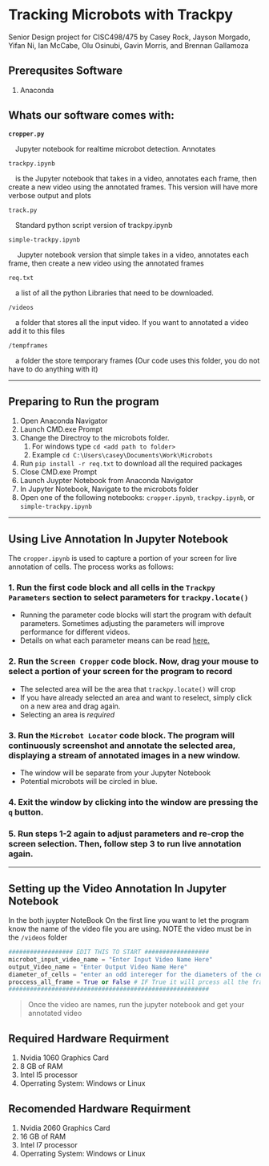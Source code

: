# Tracking Microbots with Trackpy
Senior Design project for CISC498/475 by Casey Rock, Jayson Morgado, Yifan Ni, Ian McCabe, Olu Osinubi, Gavin Morris, and Brennan Gallamoza

## Prerequsites Software
1. Anaconda 


## Whats our software comes with:
**`cropper.py`**

&emsp;Jupyter notebook for realtime microbot detection. Annotates 

`trackpy.ipynb`

&emsp;is the Jupyter notebook that takes in a video, annotates each frame, then create a new 
video using the annotated frames. This version will have more verbose output and plots

`track.py`

&emsp;Standard python script version of trackpy.ipynb

`simple-trackpy.ipynb`

&emsp; Jupyter notebook version that simple takes in a video, annotates each frame, then create a new 
video using the annotated frames

`req.txt`

&emsp;a list of all the python Libraries that need to be downloaded.

`/videos`

&emsp;a folder that stores all the input video. If you want to annotated a video add it to this files

`/tempframes`

&emsp;a folder the store temporary frames (Our code uses this folder, you do not have to do anything with it)

---

## **Preparing to Run the program**  

1. Open Anaconda Navigator
2. Launch CMD.exe Prompt
3. Change the Directroy to the microbots folder.
   1. For windows type `cd <add path to folder>`
   2. Example `cd C:\Users\casey\Documents\Work\Microbots`
4. Run `pip install -r req.txt` to download all the required packages
5. Close CMD.exe Prompt
6. Launch Juypter Notebook from Anaconda Navigator 
7. In Jupyter Notebook, Navigate to the microbots folder
8. Open one of the following notebooks: `cropper.ipynb`, `trackpy.ipynb`, or `simple-trackpy.ipynb`

---

## **Using Live Annotation In Jupyter Notebook**

The `cropper.ipynb` is used to capture a portion of your screen for live annotation of cells. The process works as follows:

### 1. Run the first code block and all cells in the `Trackpy Parameters` section to select parameters for `trackpy.locate()`
   - Running the parameter code blocks will start the program with default parameters. Sometimes adjusting the parameters will improve performance for different videos.
   - Details on what each parameter means can be read [here.](http://soft-matter.github.io/trackpy/dev/generated/trackpy.locate.html)

### 2. Run the `Screen Cropper` code block. Now, drag your mouse to select a portion of your screen for the program to record
   -  The selected area will be the area that `trackpy.locate()` will crop
   - If you have already selected an area and want to reselect, simply click on a new area and drag again.
   - Selecting an area is *required*

### 3. Run the `Microbot Locator` code block. The program will continuously screenshot and annotate the selected area, displaying a stream of annotated images in a new window.
   - The window will be separate from your Jupyter Notebook
   - Potential microbots will be circled in blue.

### 4. Exit the window by clicking into the window are pressing the `q` button.

### 5. Run steps 1-2 again to adjust parameters and re-crop the screen selection. Then, follow step 3 to run live annotation again.

---

## **Setting up the Video Annotation In Jupyter Notebook**

In the both juypter NoteBook On the first line you want to let the program know the name of the video file you are using. NOTE the video must be in the `/videos` folder 

```python
################## EDIT THIS TO START ################## 
microbot_input_video_name = "Enter Input Video Name Here"
output_Video_name = "Enter Output Video Name Here"
diameter_of_cells = "enter an odd intereger for the diameters of the cells"
proccess_all_frame = True or False # IF True it will prcess all the frames in the video, If False it will process the first 200 frames
########################################################
```

> Once the video are names, run the jupyter notebook and get your annotated video 


## Required Hardware Requirment 
1. Nvidia 1060 Graphics Card
2. 8 GB of RAM
3. Intel I5 processor 
4. Operrating System: Windows or Linux

## Recomended Hardware Requirment 
1. Nvidia 2060 Graphics Card
2. 16 GB of RAM
3. Intel I7 processor 
4. Operrating System: Windows or Linux
